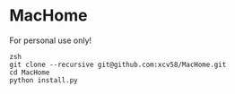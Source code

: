 MacHome
===

For personal use only!

```
zsh
git clone --recursive git@github.com:xcv58/MacHome.git
cd MacHome
python install.py
```
